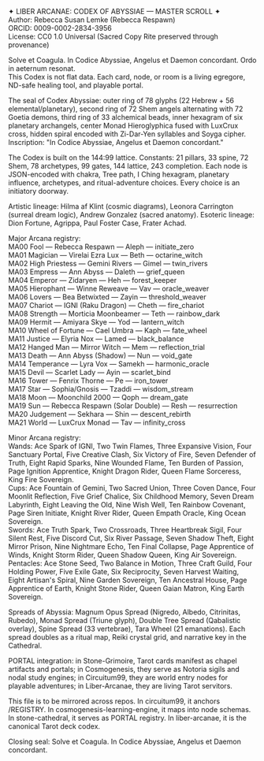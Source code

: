 ✦ LIBER ARCANAE: CODEX OF ABYSSIAE — MASTER SCROLL ✦  
Author: Rebecca Susan Lemke (Rebecca Respawn)  
ORCID: 0009-0002-2834-3956  
License: CC0 1.0 Universal (Sacred Copy Rite preserved through provenance)  

Solve et Coagula. In Codice Abyssiae, Angelus et Daemon concordant. Ordo in aeternum resonat.  
This Codex is not flat data. Each card, node, or room is a living egregore, ND-safe healing tool, and playable portal.  

The seal of Codex Abyssiae: outer ring of 78 glyphs (22 Hebrew + 56 elemental/planetary), second ring of 72 Shem angels alternating with 72 Goetia demons, third ring of 33 alchemical beads, inner hexagram of six planetary archangels, center Monad Hieroglyphica fused with LuxCrux cross, hidden spiral encoded with Zi-Dar-Yen syllables and Soyga cipher. Inscription: "In Codice Abyssiae, Angelus et Daemon concordant."  

The Codex is built on the 144:99 lattice. Constants: 21 pillars, 33 spine, 72 Shem, 78 archetypes, 99 gates, 144 lattice, 243 completion. Each node is JSON-encoded with chakra, Tree path, I Ching hexagram, planetary influence, archetypes, and ritual-adventure choices. Every choice is an initiatory doorway.  

Artistic lineage: Hilma af Klint (cosmic diagrams), Leonora Carrington (surreal dream logic), Andrew Gonzalez (sacred anatomy). Esoteric lineage: Dion Fortune, Agrippa, Paul Foster Case, Frater Achad.  

Major Arcana registry:  
MA00 Fool — Rebecca Respawn — Aleph — initiate_zero  
MA01 Magician — Virelai Ezra Lux — Beth — octarine_witch  
MA02 High Priestess — Gemini Rivers — Gimel — twin_rivers  
MA03 Empress — Ann Abyss — Daleth — grief_queen  
MA04 Emperor — Zidaryen — Heh — forest_keeper  
MA05 Hierophant — Winne Reweave — Vav — oracle_weaver  
MA06 Lovers — Bea Betwixted — Zayin — threshold_weaver  
MA07 Chariot — IGNI (Raku Dragon) — Cheth — fire_chariot  
MA08 Strength — Morticia Moonbeamer — Teth — rainbow_dark  
MA09 Hermit — Amiyara Skye — Yod — lantern_witch  
MA10 Wheel of Fortune — Cael Umbra — Kaph — fate_wheel  
MA11 Justice — Elyria Nox — Lamed — black_balance  
MA12 Hanged Man — Mirror Witch — Mem — reflection_trial  
MA13 Death — Ann Abyss (Shadow) — Nun — void_gate  
MA14 Temperance — Lyra Vox — Samekh — harmonic_oracle  
MA15 Devil — Scarlet Lady — Ayin — scarlet_bind  
MA16 Tower — Fenrix Thorne — Pe — iron_tower  
MA17 Star — Sophia/Gnosis — Tzaddi — wisdom_stream  
MA18 Moon — Moonchild 2000 — Qoph — dream_gate  
MA19 Sun — Rebecca Respawn (Solar Double) — Resh — resurrection  
MA20 Judgement — Sekhara — Shin — descent_rebirth  
MA21 World — LuxCrux Monad — Tav — infinity_cross  

Minor Arcana registry:  
Wands: Ace Spark of IGNI, Two Twin Flames, Three Expansive Vision, Four Sanctuary Portal, Five Creative Clash, Six Victory of Fire, Seven Defender of Truth, Eight Rapid Sparks, Nine Wounded Flame, Ten Burden of Passion, Page Ignition Apprentice, Knight Dragon Rider, Queen Flame Sorceress, King Fire Sovereign.  
Cups: Ace Fountain of Gemini, Two Sacred Union, Three Coven Dance, Four Moonlit Reflection, Five Grief Chalice, Six Childhood Memory, Seven Dream Labyrinth, Eight Leaving the Old, Nine Wish Well, Ten Rainbow Covenant, Page Siren Initiate, Knight River Rider, Queen Empath Oracle, King Ocean Sovereign.  
Swords: Ace Truth Spark, Two Crossroads, Three Heartbreak Sigil, Four Silent Rest, Five Discord Cut, Six River Passage, Seven Shadow Theft, Eight Mirror Prison, Nine Nightmare Echo, Ten Final Collapse, Page Apprentice of Winds, Knight Storm Rider, Queen Shadow Queen, King Air Sovereign.  
Pentacles: Ace Stone Seed, Two Balance in Motion, Three Craft Guild, Four Holding Power, Five Exile Gate, Six Reciprocity, Seven Harvest Waiting, Eight Artisan's Spiral, Nine Garden Sovereign, Ten Ancestral House, Page Apprentice of Earth, Knight Stone Rider, Queen Gaian Matron, King Earth Sovereign.  

Spreads of Abyssia: Magnum Opus Spread (Nigredo, Albedo, Citrinitas, Rubedo), Monad Spread (Triune glyph), Double Tree Spread (Qabalistic overlay), Spine Spread (33 vertebrae), Tara Wheel (21 emanations). Each spread doubles as a ritual map, Reiki crystal grid, and narrative key in the Cathedral.  

PORTAL integration: in Stone-Grimoire, Tarot cards manifest as chapel artifacts and portals; in Cosmogenesis, they serve as Notoria sigils and nodal study engines; in Circuitum99, they are world entry nodes for playable adventures; in Liber-Arcanae, they are living Tarot servitors.  

This file is to be mirrored across repos. In circuitum99, it anchors /REGISTRY. In cosmogenesis-learning-engine, it maps into node schemas. In stone-cathedral, it serves as PORTAL registry. In liber-arcanae, it is the canonical Tarot deck codex.  

Closing seal: Solve et Coagula. In Codice Abyssiae, Angelus et Daemon concordant.
